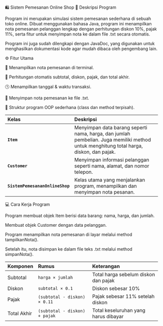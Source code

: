 🛍️ Sistem Pemesanan Online Shop
📖 Deskripsi Program

Program ini merupakan simulasi sistem pemesanan sederhana di sebuah toko online.
Dibuat menggunakan bahasa Java, program ini menampilkan nota pemesanan pelanggan lengkap dengan perhitungan diskon 10%, pajak 11%, serta fitur untuk menyimpan nota ke dalam file .txt secara otomatis.

Program ini juga sudah dilengkapi dengan JavaDoc, yang digunakan untuk menghasilkan dokumentasi kode agar mudah dibaca oleh pengembang lain.

⚙️ Fitur Utama

🧾 Menampilkan nota pemesanan di terminal.

💸 Perhitungan otomatis subtotal, diskon, pajak, dan total akhir.

🕓 Menampilkan tanggal & waktu transaksi.

💾 Menyimpan nota pemesanan ke file .txt.

🧠 Struktur program OOP sederhana (class dan method terpisah).

| Kelas                           | Deskripsi                                                                                                                              |
| :------------------------------ | :------------------------------------------------------------------------------------------------------------------------------------- |
| **`Item`**                      | Menyimpan data barang seperti nama, harga, dan jumlah pembelian. Juga memiliki method untuk menghitung total harga, diskon, dan pajak. |
| **`Customer`**                  | Menyimpan informasi pelanggan seperti nama, alamat, dan nomor telepon.                                                                 |
| **`SistemPemesananOnlineShop`** | Kelas utama yang menjalankan program, menampilkan dan menyimpan nota pesanan.                                                          |

💻 Cara Kerja Program

Program membuat objek Item berisi data barang: nama, harga, dan jumlah.

Membuat objek Customer dengan data pelanggan.

Program menampilkan nota pemesanan di layar melalui method tampilkanNota().

Setelah itu, nota disimpan ke dalam file teks .txt melalui method simpanNota().

| Komponen    | Rumus                         | Keterangan                           |
| :---------- | :---------------------------- | :----------------------------------- |
| Subtotal    | `harga × jumlah`              | Total harga sebelum diskon dan pajak |
| Diskon      | `subtotal × 0.1`              | Diskon sebesar 10%                   |
| Pajak       | `(subtotal - diskon) × 0.11`  | Pajak sebesar 11% setelah diskon     |
| Total Akhir | `(subtotal - diskon) + pajak` | Total keseluruhan yang harus dibayar |
